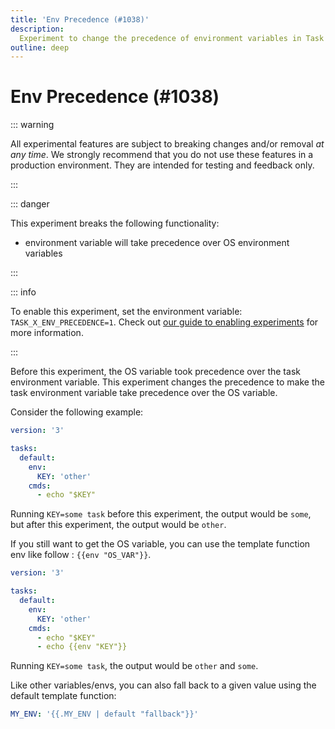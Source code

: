 ```yaml
---
title: 'Env Precedence (#1038)'
description:
  Experiment to change the precedence of environment variables in Task
outline: deep
---
```


# Env Precedence (#1038)

::: warning

All experimental features are subject to breaking changes and/or removal _at any
time_. We strongly recommend that you do not use these features in a production
environment. They are intended for testing and feedback only.

:::

::: danger

This experiment breaks the following functionality:

- environment variable will take precedence over OS environment variables

:::

::: info

To enable this experiment, set the environment variable:
`TASK_X_ENV_PRECEDENCE=1`. Check out
[our guide to enabling experiments](/experiments/#enabling-experiments) for more
information.

:::

Before this experiment, the OS variable took precedence over the task
environment variable. This experiment changes the precedence to make the task
environment variable take precedence over the OS variable.

Consider the following example:

```yml
version: '3'

tasks:
  default:
    env:
      KEY: 'other'
    cmds:
      - echo "$KEY"
```

Running `KEY=some task` before this experiment, the output would be `some`, but
after this experiment, the output would be `other`.

If you still want to get the OS variable, you can use the template function env
like follow : <span v-pre>`{{env "OS_VAR"}}`</span>.

```yml
version: '3'

tasks:
  default:
    env:
      KEY: 'other'
    cmds:
      - echo "$KEY"
      - echo {{env "KEY"}}
```

Running `KEY=some task`, the output would be `other` and `some`.

Like other variables/envs, you can also fall back to a given value using the
default template function:

```yml
MY_ENV: '{{.MY_ENV | default "fallback"}}'
```
